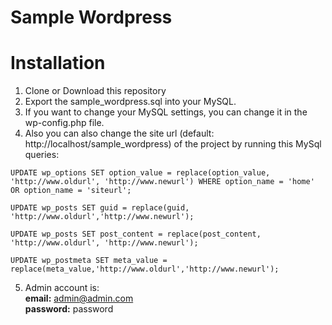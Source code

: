 # Sample Wordpress

# Installation
1. Clone or Download this repository
2. Export the sample_wordpress.sql into your MySQL.
3. If you want to change your MySQL settings, you can change it in the wp-config.php file.
4. Also you can also change the site url (default: http://localhost/sample_wordpress) of the project by running this MySql queries:
```
UPDATE wp_options SET option_value = replace(option_value, 'http://www.oldurl', 'http://www.newurl') WHERE option_name = 'home' OR option_name = 'siteurl';

UPDATE wp_posts SET guid = replace(guid, 'http://www.oldurl','http://www.newurl');

UPDATE wp_posts SET post_content = replace(post_content, 'http://www.oldurl', 'http://www.newurl');

UPDATE wp_postmeta SET meta_value = replace(meta_value,'http://www.oldurl','http://www.newurl');
```
5. Admin account is: <br />
**email:** admin@admin.com <br />
**password:** password
